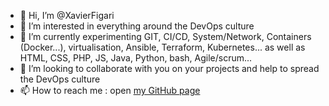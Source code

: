 - 👋 Hi, I’m @XavierFigari
- 👀 I’m interested in everything around the DevOps culture
- 🌱 I’m currently experimenting GIT, CI/CD, System/Network, Containers (Docker...), virtualisation, Ansible, Terraform, Kubernetes... as well as HTML, CSS, PHP, JS, Java, Python, bash, Agile/scrum...
- 💞️ I’m looking to collaborate with you on your projects and help to spread the DevOps culture
- 📫 How to reach me : open [my GitHub page](https://github.com/XavierFigari/XavierFigari.github.io)

<!---
XavierFigari/XavierFigari is a ✨ special ✨ repository because its `README.md` (this file) appears on your GitHub profile.
You can click the Preview link to take a look at your changes.
--->
